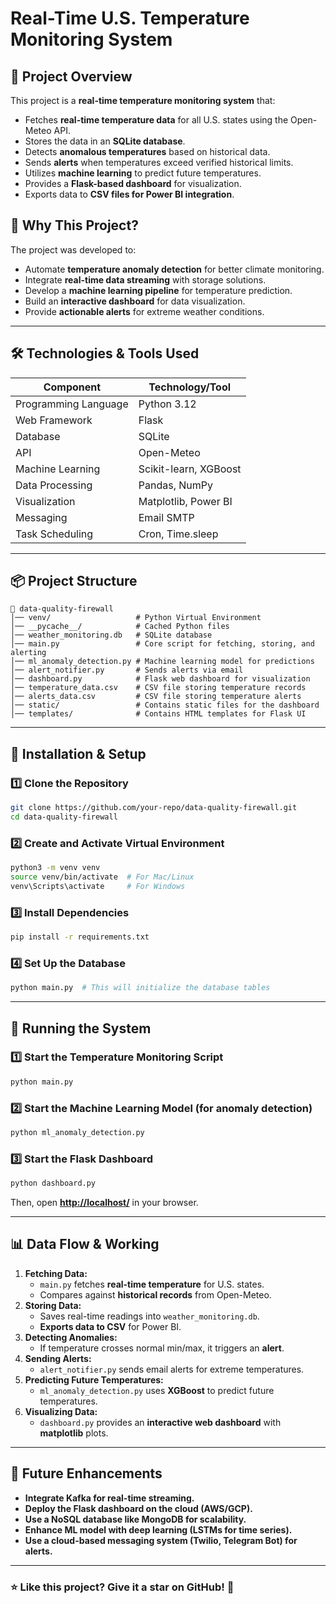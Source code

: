 # Real-Time U.S. Temperature Monitoring System

## 📌 Project Overview

This project is a **real-time temperature monitoring system** that:

- Fetches **real-time temperature data** for all U.S. states using the Open-Meteo API.
- Stores the data in an **SQLite database**.
- Detects **anomalous temperatures** based on historical data.
- Sends **alerts** when temperatures exceed verified historical limits.
- Utilizes **machine learning** to predict future temperatures.
- Provides a **Flask-based dashboard** for visualization.
- Exports data to **CSV files for Power BI integration**.

## 🎯 Why This Project?

The project was developed to:

- Automate **temperature anomaly detection** for better climate monitoring.
- Integrate **real-time data streaming** with storage solutions.
- Develop a **machine learning pipeline** for temperature prediction.
- Build an **interactive dashboard** for data visualization.
- Provide **actionable alerts** for extreme weather conditions.

---

## 🛠️ Technologies & Tools Used

| Component            | Technology/Tool       |
| -------------------- | --------------------- |
| Programming Language | Python 3.12           |
| Web Framework        | Flask                 |
| Database             | SQLite                |
| API                  | Open-Meteo            |
| Machine Learning     | Scikit-learn, XGBoost |
| Data Processing      | Pandas, NumPy         |
| Visualization        | Matplotlib, Power BI  |
| Messaging            | Email SMTP            |
| Task Scheduling      | Cron, Time.sleep      |

---

## 📦 Project Structure

```
📂 data-quality-firewall
│── venv/                   # Python Virtual Environment
│── __pycache__/            # Cached Python files
│── weather_monitoring.db   # SQLite database
│── main.py                 # Core script for fetching, storing, and alerting
│── ml_anomaly_detection.py # Machine learning model for predictions
│── alert_notifier.py       # Sends alerts via email
│── dashboard.py            # Flask web dashboard for visualization
│── temperature_data.csv    # CSV file storing temperature records
│── alerts_data.csv         # CSV file storing temperature alerts
│── static/                 # Contains static files for the dashboard
│── templates/              # Contains HTML templates for Flask UI
```

---

## 📜 Installation & Setup

### 1️⃣ Clone the Repository

```bash
git clone https://github.com/your-repo/data-quality-firewall.git
cd data-quality-firewall
```

### 2️⃣ Create and Activate Virtual Environment

```bash
python3 -m venv venv
source venv/bin/activate  # For Mac/Linux
venv\Scripts\activate     # For Windows
```

### 3️⃣ Install Dependencies

```bash
pip install -r requirements.txt
```

### 4️⃣ Set Up the Database

```bash
python main.py  # This will initialize the database tables
```

---

## 🚀 Running the System

### 1️⃣ Start the Temperature Monitoring Script

```bash
python main.py
```

### 2️⃣ Start the Machine Learning Model (for anomaly detection)

```bash
python ml_anomaly_detection.py
```

### 3️⃣ Start the Flask Dashboard

```bash
python dashboard.py
```

Then, open [**http://localhost/**](http://localhost:port/) in your browser.

---

## 📊 Data Flow & Working

1. **Fetching Data:**
   - `main.py` fetches **real-time temperature** for U.S. states.
   - Compares against **historical records** from Open-Meteo.
2. **Storing Data:**
   - Saves real-time readings into `weather_monitoring.db`.
   - **Exports data to CSV** for Power BI.
3. **Detecting Anomalies:**
   - If temperature crosses normal min/max, it triggers an **alert**.
4. **Sending Alerts:**
   - `alert_notifier.py` sends email alerts for extreme temperatures.
5. **Predicting Future Temperatures:**
   - `ml_anomaly_detection.py` uses **XGBoost** to predict future temperatures.
6. **Visualizing Data:**
   - `dashboard.py` provides an **interactive web dashboard** with **matplotlib** plots.

---

## 🔮 Future Enhancements

- **Integrate Kafka for real-time streaming.**
- **Deploy the Flask dashboard on the cloud (AWS/GCP).**
- **Use a NoSQL database like MongoDB for scalability.**
- **Enhance ML model with deep learning (LSTMs for time series).**
- **Use a cloud-based messaging system (Twilio, Telegram Bot) for alerts.**
---

### ⭐ Like this project? Give it a star on GitHub! 🚀

